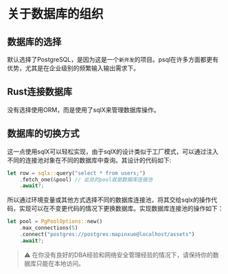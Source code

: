 # 关于数据库的组织

## 数据库的选择

默认选择了PostgreSQL，是因为这是一个`新开发`的项目。psql在许多方面都更有优势，尤其是在企业级别的频繁输入输出需求下。

## Rust连接数据库

没有选择使用ORM，而是使用了sqlX来管理数据库操作。

## 数据库的切换方式

这一点使用sqlX可以轻松实现，由于sqlX的设计类似于工厂模式，可以通过注入不同的连接池对象在不同的数据库中查询。其设计的代码如下:

```rust
let row = sqlx::query("select * from users;")
    .fetch_one(&pool) // 此处的pool就是数据库连接池
    .await?;
```
所以通过环境变量或其他方式选择不同的数据库连接池，将其交给sqlx的操作代码，实现可以在不变更代码的情况下更换数据库。实现数据库连接池的操作如下：
```rust
let pool = PgPoolOptions::new()
    .max_connections(5)
    .connect("postgres://postgres:mapinxue@localhost/assets")
    .await?;
```

> ⚠ 在你没有良好的DBA经验和网络安全管理经验的情况下，请保持你的数据库只能在本地访问。